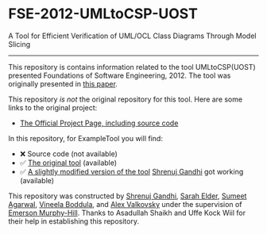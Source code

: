 # FSE-2012-UMLtoCSP-UOST
A Tool for Efficient Verification of UML/OCL Class Diagrams Through Model Slicing

***

This repository is contains information related to the tool UMLtoCSP(UOST) presented Foundations of Software Engineering, 2012. The tool was originally presented in [this paper](http://dl.acm.org/citation.cfm?id=2393596.2393639&coll=DL&dl=GUIDE&CFID=544907474&CFTOKEN=96283854).

This repository _is not_ the original repository for this tool. Here are some links to the original project:
* [The Official Project Page, including source code](http://asadshaikh.com/UMLtoCSP_UOST/)

In this repository, for ExampleTool you will find:
* :x: Source code (not available)
* :white_check_mark: [The original tool](SomeExecutableInTheRepo) (available)
* :white_check_mark: [A slightly modified version of the tool](AnotherExecutableInTheRepo) [Shrenuj Gandhi](https://github.com/EshaSharma) got working (available)

This repository was constructed by [Shrenuj Gandhi](https://github.com/shrenujgandhi), [Sarah Elder](https://github.com/seelder), [Sumeet Agarwal](https://github.com/sumeet29), [Vineela Boddula](https://github.com/boddulavineela), and [Alex Valkovsky](https://github.com/avalkovsky) under the supervision of [Emerson Murphy-Hill](https://github.com/CaptainEmerson). Thanks to Asadullah Shaikh and Uffe Kock Wiil for their help in establishing this repository.

